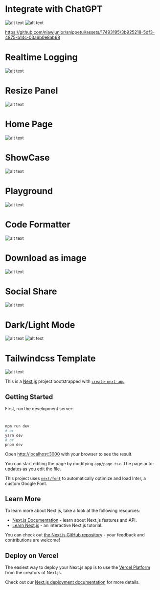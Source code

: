 # Integrate with ChatGPT


![alt text](/doc-images/chatgpt-popup-apikey.png)
![alt text](/doc-images/chat-gpt.png)

https://github.com/niawjunior/snippetui/assets/17493195/3b925218-5df3-4875-b14c-03a6b0e8ab68

# Realtime Logging

![alt text](/doc-images/logging.png)

# Resize Panel

![alt text](/doc-images/resize-panel.png)

# Home Page

![alt text](/doc-images/homepage.png)

# ShowCase

![alt text](/doc-images/showcase.png)

# Playground

![alt text](/doc-images/playground.png)

# Code Formatter

![alt text](/doc-images/code-formatter.png)

# Download as image

![alt text](/doc-images/download-as-image.png)

# Social Share

![alt text](/doc-images/social-share.png)

# Dark/Light Mode

![alt text](/doc-images/dark-mode.png)
![alt text](/doc-images/light-mode.png)

# Tailwindcss Template

![alt text](/doc-images/template-tailwindcss.png)

This is a [Next.js](https://nextjs.org/) project bootstrapped with [`create-next-app`](https://github.com/vercel/next.js/tree/canary/packages/create-next-app).

## Getting Started

First, run the development server:

```bash


npm run dev
# or
yarn dev
# or
pnpm dev
```

Open [http://localhost:3000](http://localhost:3000) with your browser to see the result.

You can start editing the page by modifying `app/page.tsx`. The page auto-updates as you edit the file.

This project uses [`next/font`](https://nextjs.org/docs/basic-features/font-optimization) to automatically optimize and load Inter, a custom Google Font.

## Learn More

To learn more about Next.js, take a look at the following resources:

- [Next.js Documentation](https://nextjs.org/docs) - learn about Next.js features and API.
- [Learn Next.js](https://nextjs.org/learn) - an interactive Next.js tutorial.

You can check out [the Next.js GitHub repository](https://github.com/vercel/next.js/) - your feedback and contributions are welcome!

## Deploy on Vercel

The easiest way to deploy your Next.js app is to use the [Vercel Platform](https://vercel.com/new?utm_medium=default-template&filter=next.js&utm_source=create-next-app&utm_campaign=create-next-app-readme) from the creators of Next.js.

Check out our [Next.js deployment documentation](https://nextjs.org/docs/deployment) for more details.
